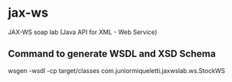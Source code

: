 # jax-ws
JAX-WS soap lab (Java API for XML - Web Service)

## Command to generate WSDL and XSD Schema 
wsgen -wsdl -cp target/classes com.juniormiqueletti.jaxwslab.ws.StockWS